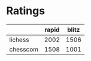 # Ratings

|          | rapid | blitz |
|----------|-------|-------|
| lichess  | 2002 | 1506 |
| chesscom | 1508 | 1001 |
